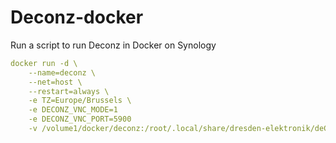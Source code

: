 # Deconz-docker
Run a script to run Deconz in Docker on Synology
```yaml
docker run -d \
    --name=deconz \
    --net=host \
    --restart=always \
    -e TZ=Europe/Brussels \
    -e DECONZ_VNC_MODE=1
    -e DECONZ_VNC_PORT=5900
    -v /volume1/docker/deconz:/root/.local/share/dresden-elektronik/deCONZ \
```

